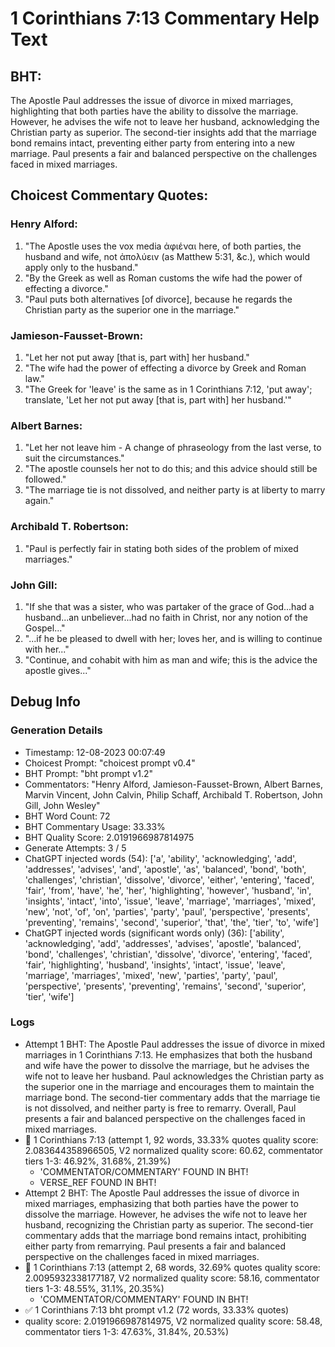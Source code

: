 # 1 Corinthians 7:13 Commentary Help Text

## BHT:
The Apostle Paul addresses the issue of divorce in mixed marriages, highlighting that both parties have the ability to dissolve the marriage. However, he advises the wife not to leave her husband, acknowledging the Christian party as superior. The second-tier insights add that the marriage bond remains intact, preventing either party from entering into a new marriage. Paul presents a fair and balanced perspective on the challenges faced in mixed marriages.

## Choicest Commentary Quotes:
### Henry Alford:
1. "The Apostle uses the vox media ἀφιέναι here, of both parties, the husband and wife, not ἀπολύειν (as Matthew 5:31, &amp;c.), which would apply only to the husband."
2. "By the Greek as well as Roman customs the wife had the power of effecting a divorce."
3. "Paul puts both alternatives [of divorce], because he regards the Christian party as the superior one in the marriage."

### Jamieson-Fausset-Brown:
1. "Let her not put away [that is, part with] her husband." 
2. "The wife had the power of effecting a divorce by Greek and Roman law."
3. "The Greek for 'leave' is the same as in 1 Corinthians 7:12, 'put away'; translate, 'Let her not put away [that is, part with] her husband.'"

### Albert Barnes:
1. "Let her not leave him - A change of phraseology from the last verse, to suit the circumstances."
2. "The apostle counsels her not to do this; and this advice should still be followed."
3. "The marriage tie is not dissolved, and neither party is at liberty to marry again."

### Archibald T. Robertson:
1. "Paul is perfectly fair in stating both sides of the problem of mixed marriages." 


### John Gill:
1. "If she that was a sister, who was partaker of the grace of God...had a husband...an unbeliever...had no faith in Christ, nor any notion of the Gospel..."
2. "...if he be pleased to dwell with her; loves her, and is willing to continue with her..."
3. "Continue, and cohabit with him as man and wife; this is the advice the apostle gives..."


## Debug Info
### Generation Details
- Timestamp: 12-08-2023 00:07:49
- Choicest Prompt: "choicest prompt v0.4"
- BHT Prompt: "bht prompt v1.2"
- Commentators: "Henry Alford, Jamieson-Fausset-Brown, Albert Barnes, Marvin Vincent, John Calvin, Philip Schaff, Archibald T. Robertson, John Gill, John Wesley"
- BHT Word Count: 72
- BHT Commentary Usage: 33.33%
- BHT Quality Score: 2.0191966987814975
- Generate Attempts: 3 / 5
- ChatGPT injected words (54):
	['a', 'ability', 'acknowledging', 'add', 'addresses', 'advises', 'and', 'apostle', 'as', 'balanced', 'bond', 'both', 'challenges', 'christian', 'dissolve', 'divorce', 'either', 'entering', 'faced', 'fair', 'from', 'have', 'he', 'her', 'highlighting', 'however', 'husband', 'in', 'insights', 'intact', 'into', 'issue', 'leave', 'marriage', 'marriages', 'mixed', 'new', 'not', 'of', 'on', 'parties', 'party', 'paul', 'perspective', 'presents', 'preventing', 'remains', 'second', 'superior', 'that', 'the', 'tier', 'to', 'wife']
- ChatGPT injected words (significant words only) (36):
	['ability', 'acknowledging', 'add', 'addresses', 'advises', 'apostle', 'balanced', 'bond', 'challenges', 'christian', 'dissolve', 'divorce', 'entering', 'faced', 'fair', 'highlighting', 'husband', 'insights', 'intact', 'issue', 'leave', 'marriage', 'marriages', 'mixed', 'new', 'parties', 'party', 'paul', 'perspective', 'presents', 'preventing', 'remains', 'second', 'superior', 'tier', 'wife']

### Logs
- Attempt 1 BHT: The Apostle Paul addresses the issue of divorce in mixed marriages in 1 Corinthians 7:13. He emphasizes that both the husband and wife have the power to dissolve the marriage, but he advises the wife not to leave her husband. Paul acknowledges the Christian party as the superior one in the marriage and encourages them to maintain the marriage bond. The second-tier commentary adds that the marriage tie is not dissolved, and neither party is free to remarry. Overall, Paul presents a fair and balanced perspective on the challenges faced in mixed marriages.
- 🔄 1 Corinthians 7:13 (attempt 1, 92 words, 33.33% quotes quality score: 2.083644358966505, V2 normalized quality score: 60.62, commentator tiers 1-3: 46.92%, 31.68%, 21.39%) 
	- 'COMMENTATOR/COMMENTARY' FOUND IN BHT! 
	- VERSE_REF FOUND IN BHT!
- Attempt 2 BHT: The Apostle Paul addresses the issue of divorce in mixed marriages, emphasizing that both parties have the power to dissolve the marriage. However, he advises the wife not to leave her husband, recognizing the Christian party as superior. The second-tier commentary adds that the marriage bond remains intact, prohibiting either party from remarrying. Paul presents a fair and balanced perspective on the challenges faced in mixed marriages.
- 🔄 1 Corinthians 7:13 (attempt 2, 68 words, 32.69% quotes quality score: 2.0095932338177187, V2 normalized quality score: 58.16, commentator tiers 1-3: 48.55%, 31.1%, 20.35%) 
	- 'COMMENTATOR/COMMENTARY' FOUND IN BHT!
- ✅ 1 Corinthians 7:13 bht prompt v1.2 (72 words, 33.33% quotes)
- quality score: 2.0191966987814975, V2 normalized quality score: 58.48, commentator tiers 1-3: 47.63%, 31.84%, 20.53%)
